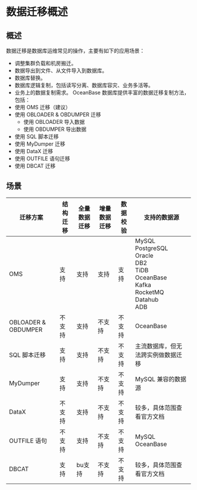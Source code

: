 # 数据迁移概述

## 概述

数据迁移是数据库运维常见的操作，主要有如下的应用场景：

* 调整集群负载和机房搬迁。
* 数据导出到文件、从文件导入到数据库。
* 数据库替换。
* 数据库逻辑复制，包括读写分离、数据库容灾、业务多活等。
* 业务上的数据复制需求。
OceanBase 数据库提供丰富的数据迁移复制方法，包括：
* 使用 OMS 迁移（建议）
* 使用 OBLOADER & OBDUMPER 迁移
  * 使用 OBLOADER 导入数据
  * 使用 OBDUMPER 导出数据
* 使用 SQL 脚本迁移
* 使用 MyDumper 迁移
* 使用 DataX 迁移
* 使用 OUTFILE 语句迁移
* 使用 DBCAT 迁移

## 场景

|迁移方案|结构迁移|全量数据迁移|增量数据迁移|数据校验|支持的数据源|
|---------|---------|-----------|------------|---------|-------|
|OMS|支持|支持|支持|支持|MySQL<br>PostgreSQL<br>Oracle<br>DB2<br>TiDB<br>OceanBase<br>Kafka<br>RocketMQ<br>Datahub<br>ADB|
|OBLOADER & OBDUMPER|	不支持|	支持|不支持|不支持|	OceanBase|
|SQL 脚本迁移|	支持	|支持|	不支持	|不支持	|主流数据库，但无法跨实例做数据迁移|
|MyDumper|	支持	|支持|	不支持|	不支持	|MySQL 兼容的数据源|
|DataX|不支持|支持|不支持|不支持|较多，具体范围查看官方文档|
|OUTFILE 语句|	不支持	|支持	|不支持	|不支持	|MySQL<br>OceanBase|
|DBCAT|支持|bu支持|不支持|不支持|较多，具体范围查看官方文档|
